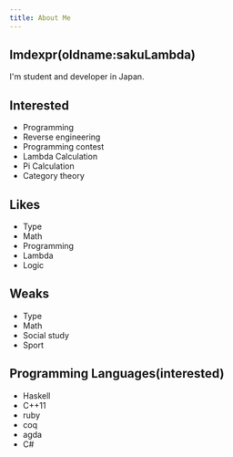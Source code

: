```yaml
---
title: About Me
---
```

## lmdexpr(oldname:sakuLambda)
I'm student and developer in Japan.
  
## Interested
-   Programming
-   Reverse engineering
-   Programming contest
-   Lambda Calculation
-   Pi Calculation
-   Category theory
  
## Likes
-   Type
-   Math
-   Programming
-   Lambda
-   Logic
  
## Weaks
-   Type
-   Math
-   Social study
-   Sport
  
## Programming Languages(interested)
-   Haskell
-   C++11
-   ruby
-   coq
-   agda
-   C#
